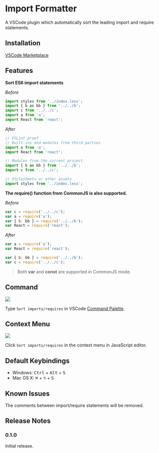 # Import Formatter

A VSCode plugin which automatically sort the leading import and require statements.


## Installation

[VSCode Marketplace](https://marketplace.visualstudio.com/items?itemName=henry-li.vscode-import-formatter)



## Features

**Sort ES6 import statements**

*Before*

```js
import styles from '../index.less';
import { b as bb } from '../../b';
import c from '../../c';
import a from 'a';
import React from 'react';
```

*After*

```js
// ESLint proof
// Built-ins and modules from third parties
import a from 'a';
import React from 'react';

// Modules from the current project.
import { b as bb } from '../../b';
import c from '../../c';

// Stylesheets or other assets
import styles from '../index.less';
```



**The require() function from CommonJS is also supported.**

*Before*

```js
var c = require('../../c');
var a = require('a');
var { b: bb } = require('../../b');
var React = require('react');
```

*After*

```js
var a = require('a');
var React = require('react');

var { b: bb } = require('../../b');
var c = require('../../c');
```

> Both **var** and **const**  are supported in CommonJS mode.



## Command

![](https://github.com/MagicCube/vscode-import-formatter/blob/master/doc/images/command-palette.png?raw=true)

Type `Sort imports/requires` in VSCode [Command Palette](https://code.visualstudio.com/docs/getstarted/userinterface#_command-palette).



## Context Menu

![](https://github.com/MagicCube/vscode-import-formatter/blob/master/doc/images/context-menu.png?raw=true)

Click `Sort imports/requires` in the context menu in JavaScript editor.



## Default Keybindings

* Windows: <kbd>Ctrl</kbd> + <kbd>Alt</kbd> + <kbd>S</kbd>
* Mac OS X: <kbd>⌘</kbd> + <kbd>⌥</kbd> + <kbd>S</kbd>



## Known Issues

The comments between import/require statements will be removed.



## Release Notes

### 0.1.0

Initial release.
